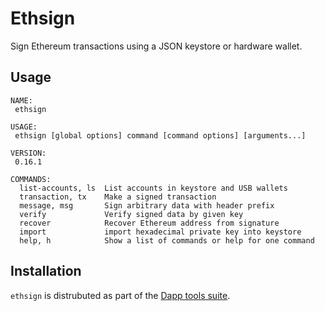 # Ethsign

Sign Ethereum transactions using a JSON keystore or hardware wallet.

## Usage

```
NAME:
 ethsign

USAGE:
 ethsign [global options] command [command options] [arguments...]

VERSION:
 0.16.1

COMMANDS:
  list-accounts, ls  List accounts in keystore and USB wallets
  transaction, tx    Make a signed transaction
  message, msg       Sign arbitrary data with header prefix
  verify             Verify signed data by given key
  recover            Recover Ethereum address from signature
  import             import hexadecimal private key into keystore
  help, h            Show a list of commands or help for one command

```
## Installation

`ethsign` is distrubuted as part of the [Dapp tools suite](../README.md).
